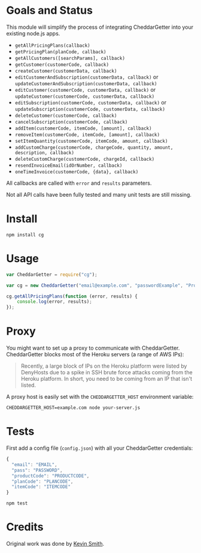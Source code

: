 # Goals and Status

This module will simplify the process of integrating CheddarGetter into your existing node.js apps.

* `getAllPricingPlans(callback)`
* `getPricingPlan(planCode, callback)`
* `getAllCustomers([searchParams], callback)`
* `getCustomer(customerCode, callback)`
* `createCustomer(customerData, callback)`
* `editCustomerAndSubscription(customerData, callback)` or `updateCustomerAndSubscription(customerData, callback)`
* `editCustomer(customerCode, customerData, callback)` or `updateCustomer(customerCode, customerData, callback)`
* `editSubscription(customerCode, customerData, callback)` or `updateSubscription(customerCode, customerData, callback)`
* `deleteCustomer(customerCode, callback)`
* `cancelSubscription(customerCode, callback)`
* `addItem(customerCode, itemCode, [amount], callback)`
* `removeItem(customerCode, itemCode, [amount], callback)`
* `setItemQuantity(customerCode, itemCode, amount, callback)`
* `addCustomCharge(customerCode, chargeCode, quantity, amount, description, callback)`
* `deleteCustomCharge(customerCode, chargeId, callback)`
* `resendInvoiceEmail(idOrNumber, callback)`
* `oneTimeInvoice(customerCode, {data}, callback)`

All callbacks are called with `error` and `results` parameters.

Not all API calls have been fully tested and many unit tests are still missing.

# Install

```
npm install cg
```

# Usage

```javascript
var CheddarGetter = require("cg");

var cg = new CheddarGetter("email@example.com", "passwordExample", "ProductCode");

cg.getAllPricingPlans(function (error, results) {
	console.log(error, results);
});
```

# Proxy

You might want to set up a proxy to communicate with CheddarGetter. CheddarGetter blocks most of the Heroku servers (a range of AWS IPs):

> Recently, a large block of IPs on the Heroku platform were listed by DenyHosts due to a spike in SSH brute force attacks coming from the Heroku platform. In short, you need to be coming from an IP that isn't listed.

A proxy host is easily set with the `CHEDDARGETTER_HOST` environment variable:

```
CHEDDARGETTER_HOST=example.com node your-server.js
```

# Tests
First add a config file (`config.json`) with all your CheddarGetter credentials:

```javascript
{
  "email": "EMAIL",
  "pass": "PASSWORD",
  "productCode": "PRODUCTCODE",
  "planCode": "PLANCODE",
  "itemCode": "ITEMCODE"
}
```


```
npm test
```

# Credits
Original work was done by [Kevin Smith](https://github.com/respectTheCode).
